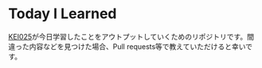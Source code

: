 # Today I Learned

[KEI025](https://github.com/KEI025)が今日学習したことをアウトプットしていくためのリポジトリです。間違った内容などを見つけた場合、Pull requests等で教えていただけると幸いです。
